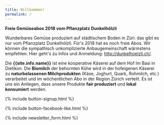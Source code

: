 ```yaml
---
title: Willkommen!
permalink: /
---
```


<div class="alert alert-success" role="alert" data-href="/genossenschaft/#abo-bestellen">
  <div style="font-weight:bold;">
    Freie Gemüseabos 2018 vom Pflanzplatz Dunkelhölzli
  </div>

 Wunderbares Gemüse produziert auf städtischem Boden in Züri: das gibt es nur vom Pflanzplatz Dunkelhölzli. Für's 2018 hat es noch freie Abos. Wir können die sympathisch unkomplizierte Anbaugemeinschaft wärmstens empfehlen. Hier geht's zu Infos und Anmeldung: http://dunkelhoelzli.ch/.
 
</div>

Die **{{site.info.name}}** ist eine kooperative Käserei auf dem
Hof Im Basi in Dietikon. Die **Biomilch** der behornten Kühe wird in der
hofeigenen Käserei zu **naturbelassenen Milchprodukten** (Käse, Joghurt, Quark,
Rohmilch, etc.) verarbeitet und im wöchentlichen Abo in der Region
Zürich verteilt. Es ist uns ein Anliegen, dass unsere Produkte **fair produziert**
und **lokal konsumiert** werden.

{% include button-signup.html %}

{% include button-facebook-like.html %}

{% include newsletter_form.html %}
